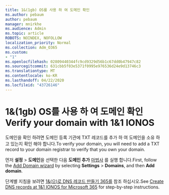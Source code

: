 ```yaml
---
title: 1&(1gb) OS를 사용 하 여 도메인 확인
ms.author: pebaum
author: pebaum
manager: mnirkhe
ms.audience: Admin
ms.topic: article
ROBOTS: NOINDEX, NOFOLLOW
localization_priority: Normal
ms.collection: Adm_O365
ms.custom:
- "1"
ms.openlocfilehash: 02809440344fc9cd9329d56b1c67dd0b47947c82
ms.sourcegitcommit: 631cbb5f03e5371f0995e976536d24e9d13746c3
ms.translationtype: MT
ms.contentlocale: ko-KR
ms.lasthandoff: 04/22/2020
ms.locfileid: "43726146"
---
```

# <a name="verify-your-domain-with-11-ionos"></a><span data-ttu-id="34cfe-102">1&(1gb) OS를 사용 하 여 도메인 확인</span><span class="sxs-lookup"><span data-stu-id="34cfe-102">Verify your domain with 1&1 IONOS</span></span>

<span data-ttu-id="34cfe-103">도메인을 확인 하려면 도메인 등록 기관에 TXT 레코드를 추가 하 여 도메인을 소유 하 고 있는지 확인 해야 합니다.</span><span class="sxs-lookup"><span data-stu-id="34cfe-103">To verify your domain, you will need to add a TXT record to your domain registrar to verify that you own your domain.</span></span> 

<span data-ttu-id="34cfe-104">먼저 **설정** \> **도메인**을 선택한 다음 **도메인 추가** [마법사](https://portal.office.com/adminportal/home#/Domains) 를 실행 합니다.</span><span class="sxs-lookup"><span data-stu-id="34cfe-104">First, follow the [Add Domain wizard](https://portal.office.com/adminportal/home#/Domains) by selecting **Settings** \> **Domains**, and then **Add domain**.</span></span>
  
<span data-ttu-id="34cfe-105">단계별 지침을 보려면 [1&(으)로 DNS 레코드 만들기 365를](https://docs.microsoft.com/microsoft-365/admin/dns/create-dns-records-at-1-1-internet) 참조 하십시오.</span><span class="sxs-lookup"><span data-stu-id="34cfe-105">See [Create DNS records at 1&1 IONOS for Microsoft 365](https://docs.microsoft.com/microsoft-365/admin/dns/create-dns-records-at-1-1-internet) for step-by-step instructions.</span></span>